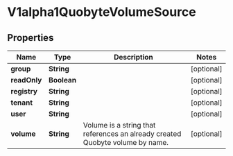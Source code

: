 

# V1alpha1QuobyteVolumeSource

## Properties

Name | Type | Description | Notes
------------ | ------------- | ------------- | -------------
**group** | **String** |  |  [optional]
**readOnly** | **Boolean** |  |  [optional]
**registry** | **String** |  |  [optional]
**tenant** | **String** |  |  [optional]
**user** | **String** |  |  [optional]
**volume** | **String** | Volume is a string that references an already created Quobyte volume by name. |  [optional]



